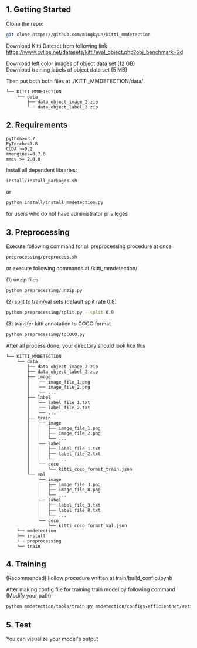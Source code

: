 ## 1. Getting Started

Clone the repo:

  ```bash
  git clone https://github.com/mingkyun/kitti_mmdetection
  ```

Download Kitti Dateset from following link  
https://www.cvlibs.net/datasets/kitti/eval_object.php?obj_benchmark=2d  

Download left color images of object data set (12 GB)  
Download training labels of object data set (5 MB)  

Then put both both files at ./KITTI_MMDETECTION/data/

```
└── KITTI_MMDETECTION
    └── data
        ├── data_object_image_2.zip
        └── data_object_label_2.zip
```

## 2. Requirements

```
python>=3.7
PyTorch>=1.8
CUDA >=9.2
mmengine>=0.7.0
mmcv >= 2.0.0
```
Install all dependent libraries:  

  ```bash
  install/install_packages.sh
  ```
or
  ```bash
  python install/install_mmdetection.py
  ```
for users who do not have administrator privileges


## 3. Preprocessing

Execute following command for all preprocessing procedure at once 

  ```bash
  preprocessing/preprocess.sh
  ```

or execute following commands at /kitti_mmdetection/ 

(1) unzip files

  ```bash
  python preprocessing/unzip.py   
  ```

(2) split to train/val sets (default split rate 0.8)

  ```bash
  python preprocessing/split.py --split 0.9 
  ```

(3) transfer kitti annotation to COCO format

  ```bash
  python preprocessing/toCOCO.py
  ```

After all process done, your directory should look like this

```
└── KITTI_MMDETECTION
    └── data
        ├── data_object_image_2.zip
        ├── data_object_label_2.zip
        ├── image
        │   ├── image_file_1.png
        │   ├── image_file_2.png
        │   └── ...
        ├── label
        │   ├── label_file_1.txt
        │   ├── label_file_2.txt
        │   └── ...
        ├── train
        │   ├── image
        │   │   ├── image_file_1.png
        │   │   ├── image_file_2.png
        │   │   └── ...
        │   ├── label
        │   │   ├── label_file_1.txt
        │   │   ├── label_file_2.txt
        │   │   └── ...
        │   └── coco
        │       └── kitti_coco_format_train.json
        └── val
            ├── image
            │   ├── image_file_3.png
            │   ├── image_file_8.png
            │   └── ...
            ├── label
            │   ├── label_file_3.txt
            │   ├── label_file_8.txt
            │   └── ...
            └── coco
                └── kitti_coco_format_val.json
    └── mmdetection
    └── install
    └── preprocessing
    └── train
```

## 4. Training

(Recommended)
Follow procedure written at train/build_config.ipynb

After making config file for training train model by following command (Modify your path)

  ```bash
  python mmdetection/tools/train.py mmdetection/configs/efficientnet/retinanet_effb3_fpn_8xb4-crop896-1x_kitti.py

  ```

  ## 5. Test  
    
You can visualize your model's output
